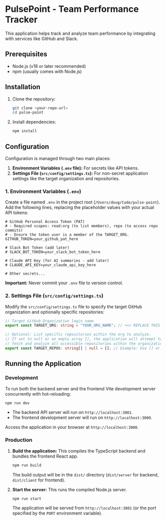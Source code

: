 # PulsePoint - Team Performance Tracker

This application helps track and analyze team performance by integrating with services like GitHub and Slack.

## Prerequisites

*   Node.js (v18 or later recommended)
*   npm (usually comes with Node.js)

## Installation

1.  Clone the repository:
    ```bash
    git clone <your-repo-url>
    cd pulse-point
    ```
2.  Install dependencies:
    ```bash
    npm install
    ```

## Configuration

Configuration is managed through two main places:

1.  **Environment Variables (`.env` file):** For secrets like API tokens.
2.  **Settings File (`src/config/settings.ts`):** For non-secret application settings like the target organization and repositories.

### 1. Environment Variables (`.env`)

Create a file named `.env` in the project root (`/Users/doug/Code/pulse-point`). Add the following lines, replacing the placeholder values with your actual API tokens:

```dotenv
# GitHub Personal Access Token (PAT)
# - Required scopes: read:org (to list members), repo (to access repo commits)
# - Ensure the token user is a member of the TARGET_ORG.
GITHUB_TOKEN=your_github_pat_here

# Slack Bot Token (add later)
# SLACK_BOT_TOKEN=your_slack_bot_token_here

# Claude API Key (for AI summaries - add later)
# CLAUDE_API_KEY=your_claude_api_key_here

# Other secrets...
```
**Important:** Never commit your `.env` file to version control.

### 2. Settings File (`src/config/settings.ts`)

Modify the `src/config/settings.ts` file to specify the target GitHub organization and optionally specific repositories:

```typescript
// Target GitHub Organization login name
export const TARGET_ORG: string = "YOUR_ORG_NAME"; // <<< REPLACE THIS

// Optional: List specific repositories within the org to analyze.
// If set to null or an empty array [], the application will attempt to 
// fetch and analyze all accessible repositories within the organization.
export const TARGET_REPOS: string[] | null = []; // Example: Use [] or null for all repos, or ["repo1", "repo2"] for specific ones.
```

## Running the Application

### Development

To run both the backend server and the frontend Vite development server concurrently with hot-reloading:

```bash
npm run dev
```

*   The backend API server will run on `http://localhost:3001`.
*   The frontend development server will run on `http://localhost:3000`.

Access the application in your browser at `http://localhost:3000`.

### Production

1.  **Build the application:**
    This compiles the TypeScript backend and bundles the frontend React app.
    ```bash
    npm run build
    ```
    The build output will be in the `dist/` directory (`dist/server` for backend, `dist/client` for frontend).

2.  **Start the server:**
    This runs the compiled Node.js server.
    ```bash
    npm run start
    ```
    The application will be served from `http://localhost:3001` (or the port specified by the `PORT` environment variable). 